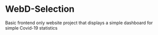# WebD-Selection
Basic frontend only website project that displays a simple dashboard for simple Covid-19 statistics
